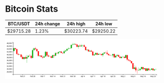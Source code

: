 # Bitcoin Stats

BTC/USDT|24h change|24h high|24h low|
|---|---|---|---|
|$29715.28|1.23%|$30223.74|$29250.22|

<img src="./chart.svg">
